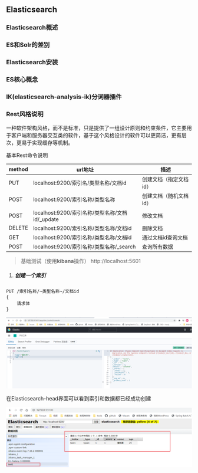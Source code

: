 ## Elasticsearch

### Elasticsearch概述

### ES和Solr的差别

### Elasticsearch安装

### ES核心概念

### IK(elasticsearch-analysis-ik)分词器插件

### Rest风格说明

一种软件架构风格，而不是标准，只是提供了一组设计原则和约束条件，它主要用于客户端和服务器交互类的软件，基于这个风格设计的软件可以更简洁，更有层次，更易于实现缓存等机制。

基本Rest命令说明

method|url地址|描述
--|--|--
PUT|localhost:9200/索引名/类型名称/文档id|创建文档（指定文档id）
POST|localhost:9200/索引名称/类型名称|创建文档（随机文档id）
POST|localhost:9200/索引名称/类型名称/文档id/_update|修改文档
DELETE|localhost:9200/索引名称/类型名称/文档id|删除文档
GET|localhost:9200/索引名称/类型名称/文档id|通过文档id查询文档
POST|localhost:9200/索引名称/类型名称/_search|查询所有数据

> 基础测试（使用**kibana**操作） http://localhost:5601

1. ##### 创建一个索引

```
PUT /索引名称/~类型名称~/文档id
{
	请求体
}
```

![image-20210202111236255](images/image-20210202111236255.png)

在Elasticsearch-head界面可以看到索引和数据都已经成功创建

![image-20210202111559352](images/image-20210202111559352.png)
